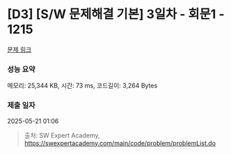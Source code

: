 # [D3] [S/W 문제해결 기본] 3일차 - 회문1 - 1215 

[문제 링크](https://swexpertacademy.com/main/code/problem/problemDetail.do?contestProbId=AV14QpAaAAwCFAYi) 

### 성능 요약

메모리: 25,344 KB, 시간: 73 ms, 코드길이: 3,264 Bytes

### 제출 일자

2025-05-21 01:06



> 출처: SW Expert Academy, https://swexpertacademy.com/main/code/problem/problemList.do